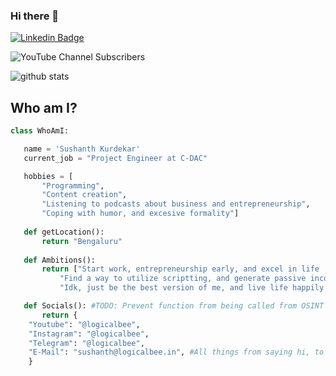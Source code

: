 ### Hi there 👋

[![Linkedin Badge](https://img.shields.io/badge/-sushanthkurdekar-blue?style=flat-square&logo=Linkedin&logoColor=white&link=https://www.linkedin.com/in/sushanthkurdekar//)](https://www.linkedin.com/in/sushanthkurdekar/)

![YouTube Channel Subscribers](https://img.shields.io/youtube/channel/subscribers/UC9tyRI1L7Ag97i0DZbUX5Dg?style=social)

![github stats](https://github-readme-stats.vercel.app/api?username=iamsushanth&show_icons=true&count_private=true&hide_title=true)

## Who am I?
```python
class WhoAmI:

   name = 'Sushanth Kurdekar'
   current_job = "Project Engineer at C-DAC"

   hobbies = [
       "Programming",
       "Content creation",
       "Listening to podcasts about business and entrepreneurship",
       "Coping with humor, and excesive formality"]
   
   def getLocation():
       return "Bengaluru"
   
   def Ambitions():
       return ["Start work, entrepreneurship early, and excel in life :)",
           "Find a way to utilize scriptting, and generate passive income",
           "Idk, just be the best version of me, and live life happily :)"]

   def Socials(): #TODO: Prevent function from being called from OSINT class
       return {
   	"Youtube": "@logicalbee",
   	"Instagram": "@logicalbee",
   	"Telegram": "@logicalbee",
   	"E-Mail": "sushanth@logicalbee.in", #All things from saying hi, to interviews, to asking to collab, to business inquiries :)
   	}
   	
  
   ```

<!--
**tristankrass/tristankrass** is a ✨ _special_ ✨ repository because its `README.md` (this file) appears on your GitHub profile.

Here are some ideas to get you started:

- 🔭 I’m currently working on ...
- 🌱 I’m currently learning ...
- 👯 I’m looking to collaborate on ...
- 🤔 I’m looking for help with ...
- 💬 Ask me about ...
- 📫 How to reach me: ...
- 😄 Pronouns: ...
- ⚡ Fun fact: ...
-->
